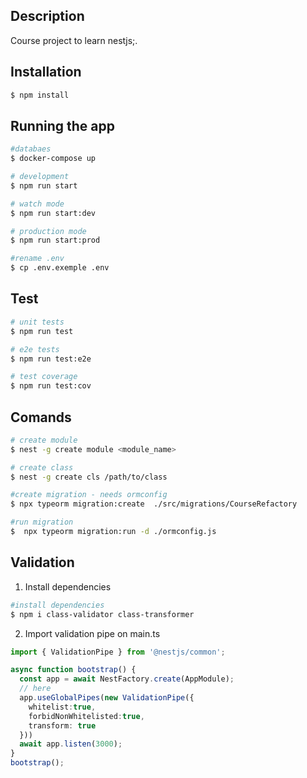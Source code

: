 ## Description

Course project to learn nestjs;.

## Installation

```bash
$ npm install
```

## Running the app

```bash
#databaes
$ docker-compose up

# development
$ npm run start

# watch mode
$ npm run start:dev

# production mode
$ npm run start:prod

#rename .env
$ cp .env.exemple .env
```

## Test

```bash
# unit tests
$ npm run test

# e2e tests
$ npm run test:e2e

# test coverage
$ npm run test:cov
```

## Comands
```bash
# create module
$ nest -g create module <module_name>

# create class
$ nest -g create cls /path/to/class

#create migration - needs ormconfig
$ npx typeorm migration:create  ./src/migrations/CourseRefactory

#run migration
$  npx typeorm migration:run -d ./ormconfig.js
```

## Validation 

1. Install dependencies 

```bash
#install dependencies
$ npm i class-validator class-transformer

```
2. Import validation pipe on main.ts

```typescript
import { ValidationPipe } from '@nestjs/common';

async function bootstrap() {
  const app = await NestFactory.create(AppModule);
  // here
  app.useGlobalPipes(new ValidationPipe({
    whitelist:true,
    forbidNonWhitelisted:true,
    transform: true
  }))
  await app.listen(3000);
}
bootstrap();
```